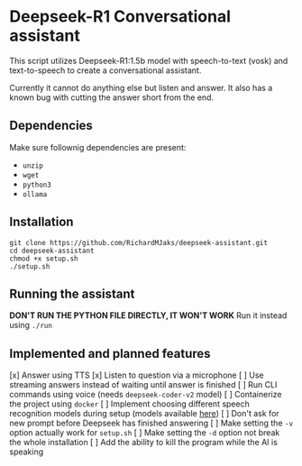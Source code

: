 # Deepseek-R1 Conversational assistant
This script utilizes Deepseek-R1:1.5b model with speech-to-text (vosk) and text-to-speech to create a conversational assistant.

Currently it cannot do anything else but listen and answer. It also has a known bug with cutting the answer short from the end.

## Dependencies
Make sure follownig dependencies are present:
* `unzip`
* `wget`
* `python3`
* `ollama`

## Installation
```
git clone https://github.com/RichardMJaks/deepseek-assistant.git
cd deepseek-assistant
chmod +x setup.sh
./setup.sh
```

## Running the assistant
**DON'T RUN THE PYTHON FILE DIRECTLY, IT WON'T WORK**
Run it instead using `./run`

## Implemented and planned features
[x] Answer using TTS
[x] Listen to question via a microphone
[ ] Use streaming answers instead of waiting until answer is finished
[ ] Run CLI commands using voice (needs `deepseek-coder-v2` model)
[ ] Containerize the project using `docker` 
[ ] Implement choosing different speech recognition models during setup (models available [here](https://alphacephei.com/vosk/models))
[ ] Don't ask for new prompt before Deepseek has finished answering
[ ] Make setting the `-v` option actually work for `setup.sh`
[ ] Make setting the `-d` option not break the whole installation
[ ] Add the ability to kill the program while the AI is speaking
